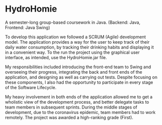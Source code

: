 # HydroHomie
A semester-long group-based coursework in Java. 
(Backend: Java, Frontend: Java Swing)

To develop this application we followed a SCRUM (Agile) development model. The application provides a way for the user to keep track of their daily water consumption, by tracking their drinking habits and displaying it in a convenient way. To the run the project using the graphical user interface, as intended, use the HydroHomie.jar file.

My responsibilities included introducing the front-end team to Swing and overseeing their progress, integrating the back and front ends of the application, and designing as well as carrying out tests. Despite focusing on these components, I also had the opportunity to participate in every stage of the Software Lifecycle.

My heavy involvement in both ends of the application allowed me to get a wholistic view of the development process, and better delegate tasks to team members in subsequent sprints. During the middle stages of development, due to the coronavirus epidemic, team members had to work remotely. The project was awarded a high-ranking grade (First).

